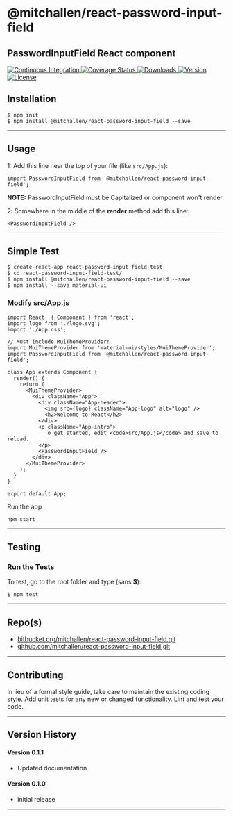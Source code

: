 @mitchallen/react-password-input-field
==
PasswordInputField React component
--

<p align="left">
  <a href="https://circleci.com/gh/mitchallen/react-password-input-field">
    <img src="https://img.shields.io/circleci/project/github/mitchallen/react-password-input-field.svg" alt="Continuous Integration">
  </a>
  <a href="https://codecov.io/gh/mitchallen/react-password-input-field">
    <img src="https://codecov.io/gh/mitchallen/react-password-input-field/branch/master/graph/badge.svg" alt="Coverage Status">
  </a>
  <a href="https://npmjs.org/package/@mitchallen/react-password-input-field">
    <img src="http://img.shields.io/npm/dt/@mitchallen/react-password-input-field.svg?style=flat-square" alt="Downloads">
  </a>
  <a href="https://npmjs.org/package/@mitchallen/react-password-input-field">
    <img src="http://img.shields.io/npm/v/@mitchallen/react-password-input-field.svg?style=flat-square" alt="Version">
  </a>
  <a href="https://npmjs.com/package/@mitchallen/react-password-input-field">
    <img src="https://img.shields.io/github/license/mitchallen/react-password-input-field.svg" alt="License"></a>
  </a>
</p>

## Installation

    $ npm init
    $ npm install @mitchallen/react-password-input-field --save
  
* * *

## Usage

1: Add this line near the top of your file (like ```src/App.js```):

```
import PasswordInputField from '@mitchallen/react-password-input-field';
```

__NOTE:__ PasswordInputField must be Capitalized or component won't render.

2: Somewhere in the middle of the __render__ method add this line:

```
<PasswordInputField />
```

* * *

## Simple Test

```
$ create-react-app react-password-input-field-test
$ cd react-password-input-field-test/
$ npm install @mitchallen/react-password-input-field --save
$ npm install --save material-ui
```

### Modify src/App.js

```
import React, { Component } from 'react';
import logo from './logo.svg';
import './App.css';

// Must include MuiThemeProvider!
import MuiThemeProvider from 'material-ui/styles/MuiThemeProvider';
import PasswordInputField from '@mitchallen/react-password-input-field';

class App extends Component {
  render() {
    return (
      <MuiThemeProvider>
        <div className="App">
          <div className="App-header">
            <img src={logo} className="App-logo" alt="logo" />
            <h2>Welcome to React</h2>
          </div>
          <p className="App-intro">
            To get started, edit <code>src/App.js</code> and save to reload.
          </p>
          <PasswordInputField />
        </div>
      </MuiThemeProvider>
    );
  }
}

export default App;
```

Run the app

```
npm start
```

* * *

## Testing

### Run the Tests

To test, go to the root folder and type (sans __$__):

```
$ npm test
```    
   
* * *
 
## Repo(s)

* [bitbucket.org/mitchallen/react-password-input-field.git](https://bitbucket.org/mitchallen/react-password-input-field.git)
* [github.com/mitchallen/react-password-input-field.git](https://github.com/mitchallen/react-password-input-field.git)

* * *

## Contributing

In lieu of a formal style guide, take care to maintain the existing coding style.
Add unit tests for any new or changed functionality. Lint and test your code.

* * *

## Version History

#### Version 0.1.1 

* Updated documentation

#### Version 0.1.0 

* initial release

* * *